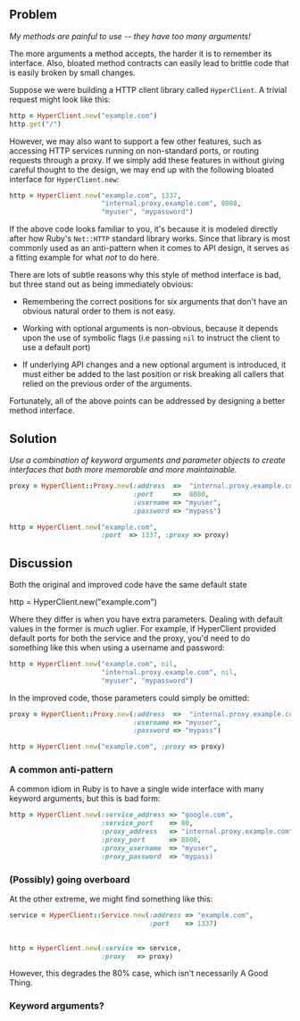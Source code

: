 ## Problem

*My methods are painful to use -- they have too many arguments!*

The more arguments a method accepts, the harder it is to remember its 
interface. Also, bloated method contracts can easily lead to brittle code that 
is easily broken by small changes.

Suppose we were building a HTTP client library called `HyperClient`. A trivial
request might look like this:

```ruby
http = HyperClient.new("example.com")
http.get("/")
```

However, we may also want to support a few other features, such as 
accessing HTTP services running on non-standard ports, or routing 
requests through a proxy. If we simply add these features in
without giving careful thought to the design, we may end up
with the following bloated interface for `HyperClient.new`: 

```ruby
http = HyperClient.new("example.com", 1337, 
                       "internal.proxy.example.com", 8080, 
                       "myuser", "mypassword")
```

If the above code looks familiar to you, it's because it is modeled directly
after how Ruby's `Net::HTTP` standard library works. Since that library is most
commonly used as an anti-pattern when it comes to API design, it serves as a
fitting example for what *not* to do here.

There are lots of subtle reasons why this style of method interface is bad, but
three stand out as being immediately obvious:

* Remembering the correct positions for six arguments that don't have an obvious
natural order to them is not easy.

* Working with optional arguments is non-obvious, because it depends upon the use
of symbolic flags (i.e passing `nil` to instruct the client to use a default port)

* If underlying API changes and a new optional argument is introduced, it must 
either be added to the last position or risk breaking all callers that relied
on the previous order of the arguments.

Fortunately, all of the above points can be addressed by designing a better
method interface.

## Solution

*Use a combination of keyword arguments and parameter objects to
create interfaces that both more memorable and more maintainable.*

```ruby
proxy = HyperClient::Proxy.new(:address  =>  "internal.proxy.example.com",
                               :port     =>  8080,
                               :username => "myuser",
                               :password => "mypass")

http = HyperClient.new("example.com", 
                       :port  => 1337, :proxy => proxy) 
```

## Discussion

Both the original and improved code have the same default state

http = HyperClient.new("example.com")

Where they differ is when you have extra parameters. Dealing with
default values in the former is *much* uglier. For example, if
HyperClient provided default ports for both the service and the
proxy, you'd need to do something like this when using a username
and password:

```ruby
http = HyperClient.new("example.com", nil, 
                       "internal.proxy.example.com", nil,
                       "myuser", "mypassword")
```                       

In the improved code, those parameters could simply be omitted:

```ruby
proxy = HyperClient::Proxy.new(:address  =>  "internal.proxy.example.com",
                               :username => "myuser",
                               :password => "mypass")

http = HyperClient.new("example.com", :proxy => proxy)
```

### A common anti-pattern

A common idiom in Ruby is to have a single wide interface with many
keyword arguments, but this is bad form:


```ruby
http = HyperClient.new(:service_address => "google.com",
                       :service_port    => 80,
                       :proxy_address   => "internal.proxy.example.com",
                       :proxy_port      => 8080,
                       :proxy_username  => "myuser",
                       :proxy_password  => "mypass)
```

### (Possibly) going overboard

At the other extreme, we might find something like this:

```ruby
service = HyperClient::Service.new(:address => "example.com", 
                                   :port    => 1337)
                                    

http = HyperClient.new(:service => service,
                       :proxy   => proxy)
```
 
However, this degrades the 80% case, which isn't necessarily A Good Thing.


### Keyword arguments?
